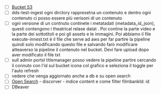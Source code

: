 - [ ] [Bucket S3](https://eu-west-1.console.aws.amazon.com/s3/buckets?region=eu-west-1&bucketType=general)
- [ ] dds-test-ingest ogni dirctory rappresetna un contenuto e dentro ogni contenuto ci posso essere più verisoni di un contenuto
- [ ] ogni versione di un contnuto continete i metatadati (metadata_id_json), questi contengono i theatrical relase datat . Poi contine la parte video e la parte dei sottotitoli e poi gli assets e le immagini. Poi abbiamo il file execute-innest.txt è il file che serve ad aws per far partire la pipeline quindi solo modificando questo file e salvando farò modificare atteaverso la pipeline il contenuto nel bucket. Devi fare upload dopo aver modificato il file txt
- [ ] sull admin portsl titlemanager posso vedere la pipeline partire cercando il connuto con l'id sul bucket icona col grafico e seleziona il toggle per l'auto refresh
- [ ] vedere che venga aggiornato anche a db e su open search
- [ ] [Open Search](https://vpc-dds-test-elk-feed-opensearch-nne2ldmqzp6twcchbbesi6vb3e.eu-west-1.es.amazonaws.com/_dashboards/app/home#) - discorver - indice content e come filter filmbankId: id
- [ ] DBeaver 